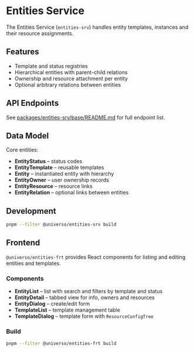 # Entities Service

The Entities Service (`entities-srv`) handles entity templates, instances and their resource assignments.

## Features
- Template and status registries
- Hierarchical entities with parent-child relations
- Ownership and resource attachment per entity
- Optional arbitrary relations between entities

## API Endpoints
See [packages/entities-srv/base/README.md](../../../../packages/entities-srv/base/README.md) for full endpoint list.

## Data Model
Core entities:
- **EntityStatus** – status codes
- **EntityTemplate** – reusable templates
- **Entity** – instantiated entity with hierarchy
- **EntityOwner** – user ownership records
- **EntityResource** – resource links
- **EntityRelation** – optional links between entities

## Development
```bash
pnpm --filter @universo/entities-srv build
```

## Frontend

`@universo/entities-frt` provides React components for listing and editing entities and templates.

### Components
- **EntityList** – list with search and filters by template and status
- **EntityDetail** – tabbed view for info, owners and resources
- **EntityDialog** – create/edit form
- **TemplateList** – template management table
- **TemplateDialog** – template form with `ResourceConfigTree`

### Build
```bash
pnpm --filter @universo/entities-frt build
```
